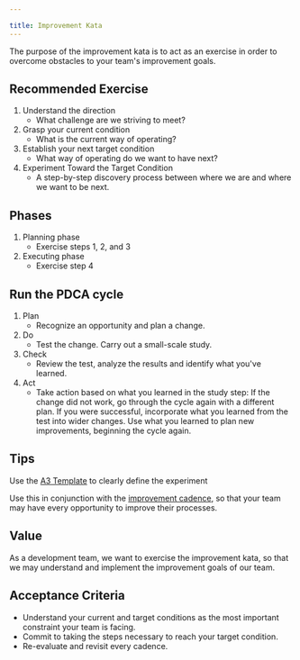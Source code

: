 ```yaml
---

title: Improvement Kata
---
```


The purpose of the improvement kata is to act as an exercise in order to
overcome obstacles to your team's improvement goals.

## Recommended Exercise

1. Understand the direction
   - What challenge are we striving to meet?
2. Grasp your current condition
   - What is the current way of operating?
3. Establish your next target condition
   - What way of operating do we want to have next?
4. Experiment Toward the Target Condition
   - A step-by-step discovery process between where we are and where we want to be next.

## Phases

1. Planning phase
   - Exercise steps 1, 2, and 3
2. Executing phase
   - Exercise step 4

## Run the PDCA cycle

1. Plan
   - Recognize an opportunity and plan a change.
2. Do
   - Test the change. Carry out a small-scale study.
3. Check
   - Review the test, analyze the results and identify what you've learned.
4. Act
   - Take action based on what you learned in the study step: If the change did not work, go through the cycle again with a different plan. If you were successful, incorporate what you learned from the test into wider changes. Use what you learned to plan new improvements, beginning the cycle again.

## Tips

Use the <a href="../../assets/pdf/A3 Improvement Plan Template.docx" download>A3 Template</a> to clearly define the experiment

Use this in conjunction with the [improvement cadence](./improvement-cadence.html), so that your team may have
every opportunity to improve their processes.

## Value

As a development team, we want to exercise the improvement kata, so that we may
understand and implement the improvement goals of our team.

## Acceptance Criteria

- Understand your current and target conditions as the most important constraint your team is facing.
- Commit to taking the steps necessary to reach your target condition.
- Re-evaluate and revisit every cadence.
